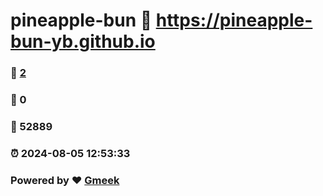 # pineapple-bun :link: https://pineapple-bun-yb.github.io 
### :page_facing_up: [2](https://pineapple-bun-yb.github.io/tag.html) 
### :speech_balloon: 0 
### :hibiscus: 52889 
### :alarm_clock: 2024-08-05 12:53:33 
### Powered by :heart: [Gmeek](https://github.com/Meekdai/Gmeek)
